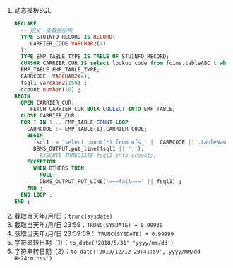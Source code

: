 1. 动态模板SQL
    ```sql
    DECLARE
      -- 定义一条数据结构
      TYPE STUINFO_RECORD IS RECORD(
         CARRIER_CODE VARCHAR2(4)
      );
      TYPE EMP_TABLE_TYPE IS TABLE OF STUINFO_RECORD; 
      CURSOR CARRIER_CUR IS select lookup_code from fcims.tableABC t where t.attribute2 = 'XXX' ;
      EMP_TABLE EMP_TABLE_TYPE;
      CARRCODE  VARCHAR2(4);
      fsql1 varchar2(150) ;
      ccount number(10) ;
    BEGIN 
      OPEN CARRIER_CUR;
         FETCH CARRIER_CUR BULK COLLECT INTO EMP_TABLE;
      CLOSE CARRIER_CUR;
      FOR I IN 1 .. EMP_TABLE.COUNT LOOP
        CARRCODE := EMP_TABLE(I).CARRIER_CODE;
        BEGIN
          fsql1 := 'select count(*) from nfs_' || CARRCODE ||'.tableName ';
          DBMS_OUTPUT.put_line(fsql1 || ';');
          --EXECUTE IMMEDIATE fsql1 into ccount;;
        EXCEPTION
          WHEN OTHERS THEN
            NULL;
            DBMS_OUTPUT.PUT_LINE('===fail===' || fsql1) ;
        END ;
      END LOOP ;
    END ;
    ```
2. 截取当天年/月/日：```trunc(sysdate)```
3. 截取当天年/月/日 23:59：```TRUNC(SYSDATE) + 0.99930```
4. 获取当天年/月/日 23:59:59： ```TRUNC(SYSDATE) + 0.99999```
4. 字符串转日期（1）：```to_date('2018/5/31','yyyy/mm/dd')```
5. 字符串转日期（2）：```to_date('2019/12/12 20:41:59','yyyy/MM/dd HH24:mi:ss')```